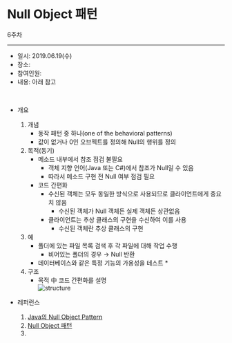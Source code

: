 Null Object 패턴
===========
6주차
- - - - - -
* 일시: 2019.06.19(수)
* 장소: 
* 참여인원: 
* 내용: 아래 참고
</br>

* 개요
	1. 개념
		* 동작 패턴 중 하나(one of the behavioral patterns)
		* 값이 없거나 0인 오브젝트를 정의해 Null의 행위를 정의
	2. 목적(동기)
		* 메소드 내부에서 참조 점검 불필요
			* 객체 지향 언어(Java 또는 C#)에서 참조가 Null일 수 있음
			* 따라서 메소드 구현 전 Null 여부 점검 필요
		* 코드 간편화
			* 수신된 객체는 모두 동일한 방식으로 사용되므로 클라이언트에게 중요치 않음
				* 수신된 객체가 Null 객체든 실제 객체든 상관없음
			* 클라이언트는 추상 클래스의 구현을 수신하여 이를 사용
				* 수신된 객체란 추상 클래스의 구현
	3. 예
		* 폴더에 있는 파일 목록 검색 후 각 파일에 대해 작업 수행
			* 비어있는 폴더의 경우 → Null 반환
		* 데이터베이스와 같은 특정 기능의 가용성을 테스트
			*
	4. 구조
		* 목적 中 코드 간편화를 설명  
		  ![structure](/img/NullObject.png)

* 레퍼런스
	1. [Java의 Null Object Pattern](https://www.dineshonjava.com/null-object-pattern/)
	2. [Null Object 패턴](https://dsmoon.tistory.com/entry/NULL-OBJECT-%ED%8C%A8%ED%84%B4)
	3.
</br>